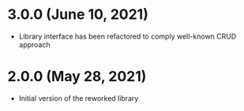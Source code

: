# 3.0.0 (June 10, 2021)
* Library interface has been refactored to comply well-known CRUD approach

# 2.0.0 (May 28, 2021)
* Initial version of the reworked library
